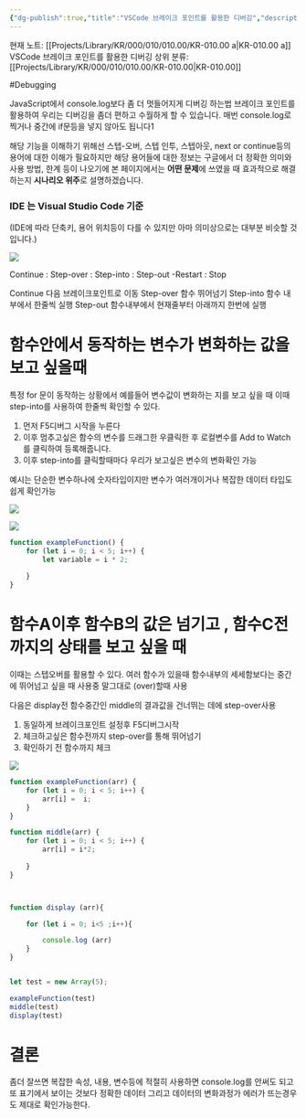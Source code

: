 ```yaml
---
{"dg-publish":true,"title":"VSCode 브레이크 포인트를 활용한 디버깅","description":"디버깅을 할떄 단순히 값을 출력하는것이외에 특정 단계에서의 변수나 객체값 , 함수단위 한줄 단위등 브레이크 포인트를 활용하는 방법에대한 기록입니다.","permalink":"/projects/library/kr/000/010/010-00/kr-010-00-a/","dgPassFrontmatter":true,"noteIcon":"0","created":"2024-12-04T13:51:45.288+09:00","updated":"2024-12-22T18:57:07.317+09:00"}
---
```


현재 노트: [[Projects/Library/KR/000/010/010.00/KR-010.00 a\|KR-010.00 a]] VSCode 브레이크 포인트를 활용한 디버깅
상위 분류: [[Projects/Library/KR/000/010/010.00/KR-010.00\|KR-010.00]] 

#Debugging


JavaScript에서 console.log보다 좀 더 멋들어지게 디버깅 하는법
브레이크 포인트를 활용하여 우리는 디버깅을 좀더 편하고 수월하게 할 수 있습니다.
매번 console.log로 찍거나 중간에 if문등을 넣지 않아도 됩니다1

해당 기능을 이해하기 위해선 스텝-오버, 스텝 인투, 스텝아웃, next or continue등의 용어에 대한 이해가 필요하지만 해당 용어들에 대한 정보는 구글에서 더 정확한 의미와 사용 방법, 한계 등이 나오기에 본 페이지에서는 **어떤 문제**에 쓰였을 때 효과적으로 해결하는지 **시나리오 위주**로 설명하겠습니다.

### IDE 는 Visual Studio Code  기준
(IDE에 따라 단축키, 용어  위치등이 다를 수 있지만 아마 의미상으로는 대부분 비슷할 것입니다.)

![](https://i.imgur.com/wgEs9Xc.png)

Continue : Step-over : Step-into : Step-out -Restart : Stop

Continue  다음 브레이크포인트로 이동
Step-over 함수 뛰어넘기
Step-into 함수 내부에서 한줄씩 실행
Step-out 함수내부에서 현재줄부터 아래까지 한번에 실행

# 함수안에서 동작하는 변수가 변화하는 값을 보고 싶을때

특정 for 문이 동작하는 상황에서 예를들어 변수값이 변화하는 지를 보고 싶을 때 이때 step-into를 사용하여 한줄씩 확인할 수 있다.

1. 먼저 F5디버그 시작을 누른다 
2. 이후 멈추고싶은 함수의 변수를 드래그한 우클릭한 후 로컬변수를 Add to Watch를 클릭하여 등록해줍니다.
3. 이후 step-into를 클릭할때마다 우리가 보고싶은 변수의 변화확인 가능

예시는 단순한 변수하나에 숫자타입이지만 변수가 여러개이거나 복잡한 데이터 타입도 쉽게 확인가능

![](https://i.imgur.com/tRR4kUs.png)


![](https://i.imgur.com/nlGZKrE.png)


``` js
function exampleFunction() {
    for (let i = 0; i < 5; i++) {
        let variable = i * 2;
        
    }
}
```




# 함수A이후 함수B의 값은 넘기고 , 함수C전까지의 상태를 보고 싶을 때

이때는 스텝오버를 활용할 수 있다. 여러 함수가 있을때 함수내부의 세세함보다는 중간에 뛰어넘고 싶을 때 사용중 말그대로 (over)할때 사용

다음은 display전 함수중간인 middle의 결과값을 건너뛰는 데에 step-over사용

1. 동일하게 브레이크포인트 설정후 F5디버그시작
2. 체크하고싶은 함수전까지 step-over를 통해 뛰어넘기
3. 확인하기 전 함수까지 체크

![](https://i.imgur.com/UfaqZxv.png)


```js
function exampleFunction(arr) {
    for (let i = 0; i < 5; i++) {
        arr[i] =  i;
    }
}

function middle(arr) {
    for (let i = 0; i < 5; i++) {
        arr[i] = i*2;
        
    }
}



function display (arr){

    for (let i = 0; i<5 ;i++){

        console.log (arr)
    }
}


let test = new Array(5);

exampleFunction(test)
middle(test)
display(test)
```



# 결론
좀더 잘쓰면 복잡한 속성, 내용, 변수등에 적절히 사용하면 console.log를 안써도 되고 또 표기에서 보이는 것보다 정확한 데이터 그리고 데이터의 변화과정가 에러가 뜨는경우도 제대로 확인가능한다.